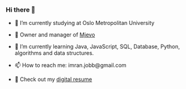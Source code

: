 ### Hi there 👋


- <p>🔭 I’m currently studying at Oslo Metropolitan University</p>
- <p> &#128273; Owner and manager of <a href="https://www.mjevo.no" target="_blank">Mjevo</a> </p>
- <p>🌱 I’m currently learning Java, JavaScript, SQL, Database, Python, algorithms and data structures.</p>
- <p>📫 How to reach me: imran.jobb@gmail.com</p>
- <p> &#128220; Check out my <a href="https://aliimrananjum.github.io/Digital_Resume" target="_blank">digital resume</a> </p>

